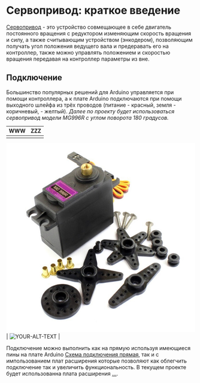 # Сервопривод: краткое введение

[Сервопривод](https://habr.com/ru/articles/750222/#:~:text=22-,%D0%A3%D1%81%D1%82%D1%80%D0%BE%D0%B9%D1%81%D1%82%D0%B2%D0%BE%20%D1%81%D0%B5%D1%80%D0%B2%D0%BE%D0%BF%D1%80%D0%B8%D0%B2%D0%BE%D0%B4%D0%B0,-%D0%94%D0%BB%D1%8F%20%D1%81%D0%B2%D0%BE%D0%B5%D0%B9%20%D1%80%D0%B0%D0%B1%D0%BE%D1%82%D1%8B) - это устройство совмещающее в себе двигатель постоянного вращения с редуктором изменяющим скорость вращения и силу, а также считывающим устройством (энкодером), позволяющим получать угол положения ведущего вала и предеравать его на контроллер, также можно управлять положением и скоростью вращения передавая на контроллер параметры из вне.

## Подключение  
Большинство популярных решений для Arduino управляется при помощи контроллера, а к плате Arduino подключаются при помощи  выходного шлейфа из трёх проводов (питание - красный, земля - коричневый,  - желтый). *Далее по проекту будет использоваться сервопривод модели MG996R с углом поворота 180 градусов.*   

|WWW|ZZZ|
|---|---|
| <picture>
 <source media="(prefers-color-scheme: dark)" srcset="https://github.com/EngineerZavoda/ROSE-Robotic-Open-Source-Education/blob/8989acb73e1eef5d800acf2d3656e3bb71f4edce/ROBO-HAND_BEGINNER/Image/ServoMotor/MG996R.jpg">
 <source media="(prefers-color-scheme: light)" srcset="https://github.com/EngineerZavoda/ROSE-Robotic-Open-Source-Education/blob/8989acb73e1eef5d800acf2d3656e3bb71f4edce/ROBO-HAND_BEGINNER/Image/ServoMotor/MG996R.jpg">
 <img alt="YOUR-ALT-TEXT" src="https://github.com/EngineerZavoda/ROSE-Robotic-Open-Source-Education/blob/8989acb73e1eef5d800acf2d3656e3bb71f4edce/ROBO-HAND_BEGINNER/Image/ServoMotor/MG996R.jpg">
</picture> | <picture>
 <source media="(prefers-color-scheme: dark)" srcset="https://github.com/EngineerZavoda/ROSE-Robotic-Open-Source-Education/blob/8989acb73e1eef5d800acf2d3656e3bb71f4edce/ROBO-HAND_BEGINNER/Image/ServoMotor/MG996R_PLAN.jpg">
 <source media="(prefers-color-scheme: light)" srcset="https://github.com/EngineerZavoda/ROSE-Robotic-Open-Source-Education/blob/8989acb73e1eef5d800acf2d3656e3bb71f4edce/ROBO-HAND_BEGINNER/Image/ServoMotor/MG996R_PLAN.jpg">
 <img alt="YOUR-ALT-TEXT" src="https://github.com/EngineerZavoda/ROSE-Robotic-Open-Source-Education/blob/8989acb73e1eef5d800acf2d3656e3bb71f4edce/ROBO-HAND_BEGINNER/Image/ServoMotor/MG996R_PLAN.jpg">
</picture>  | 

Подключение можно выполнить как на прямую используя имеющиеся пины на плате Arduino [Схема подключения прямая](...), так и с импользованием плат расширения которые позволяют как облегчить подключение так и увеличить функциональность. В текущем проекте будет использованна плата расширения [...](...).
